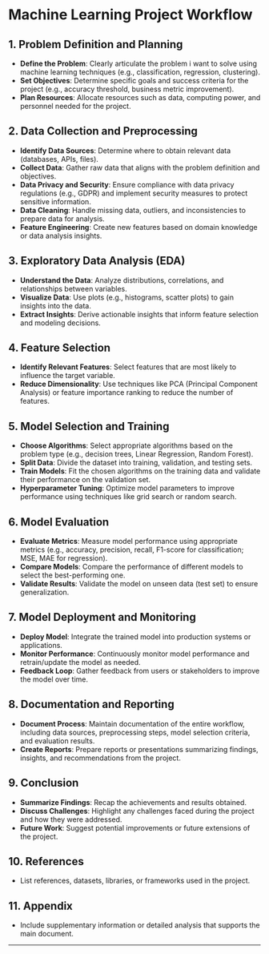 # Machine Learning Project Workflow

## 1. Problem Definition and Planning

- **Define the Problem**: Clearly articulate the problem i want to solve using machine learning techniques (e.g., classification, regression, clustering).
- **Set Objectives**: Determine specific goals and success criteria for the project (e.g., accuracy threshold, business metric improvement).
- **Plan Resources**: Allocate resources such as data, computing power, and personnel needed for the project.

## 2. Data Collection and Preprocessing

- **Identify Data Sources**: Determine where to obtain relevant data (databases, APIs, files).
- **Collect Data**: Gather raw data that aligns with the problem definition and objectives.
- **Data Privacy and Security**: Ensure compliance with data privacy regulations (e.g., GDPR) and implement security measures to protect sensitive information.
- **Data Cleaning**: Handle missing data, outliers, and inconsistencies to prepare data for analysis.
- **Feature Engineering**: Create new features based on domain knowledge or data analysis insights.

## 3. Exploratory Data Analysis (EDA)

- **Understand the Data**: Analyze distributions, correlations, and relationships between variables.
- **Visualize Data**: Use plots (e.g., histograms, scatter plots) to gain insights into the data.
- **Extract Insights**: Derive actionable insights that inform feature selection and modeling decisions.

## 4. Feature Selection

- **Identify Relevant Features**: Select features that are most likely to influence the target variable.
- **Reduce Dimensionality**: Use techniques like PCA (Principal Component Analysis) or feature importance ranking to reduce the number of features.

## 5. Model Selection and Training

- **Choose Algorithms**: Select appropriate algorithms based on the problem type (e.g., decision trees, Linear Regression, Random Forest).
- **Split Data**: Divide the dataset into training, validation, and testing sets.
- **Train Models**: Fit the chosen algorithms on the training data and validate their performance on the validation set.
- **Hyperparameter Tuning**: Optimize model parameters to improve performance using techniques like grid search or random search.

## 6. Model Evaluation

- **Evaluate Metrics**: Measure model performance using appropriate metrics (e.g., accuracy, precision, recall, F1-score for classification; MSE, MAE for regression).
- **Compare Models**: Compare the performance of different models to select the best-performing one.
- **Validate Results**: Validate the model on unseen data (test set) to ensure generalization.

## 7. Model Deployment and Monitoring

- **Deploy Model**: Integrate the trained model into production systems or applications.
- **Monitor Performance**: Continuously monitor model performance and retrain/update the model as needed.
- **Feedback Loop**: Gather feedback from users or stakeholders to improve the model over time.

## 8. Documentation and Reporting

- **Document Process**: Maintain documentation of the entire workflow, including data sources, preprocessing steps, model selection criteria, and evaluation results.
- **Create Reports**: Prepare reports or presentations summarizing findings, insights, and recommendations from the project.

## 9. Conclusion

- **Summarize Findings**: Recap the achievements and results obtained.
- **Discuss Challenges**: Highlight any challenges faced during the project and how they were addressed.
- **Future Work**: Suggest potential improvements or future extensions of the project.

## 10. References

- List references, datasets, libraries, or frameworks used in the project.

## 11. Appendix

- Include supplementary information or detailed analysis that supports the main document.

---